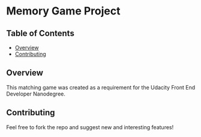 # Memory Game Project

## Table of Contents

* [Overview](#overview)
* [Contributing](#contributing)

## Overview

This matching game was created as a requirement for the Udacity Front End Developer Nanodegree.

## Contributing

Feel free to fork the repo and suggest new and interesting features!